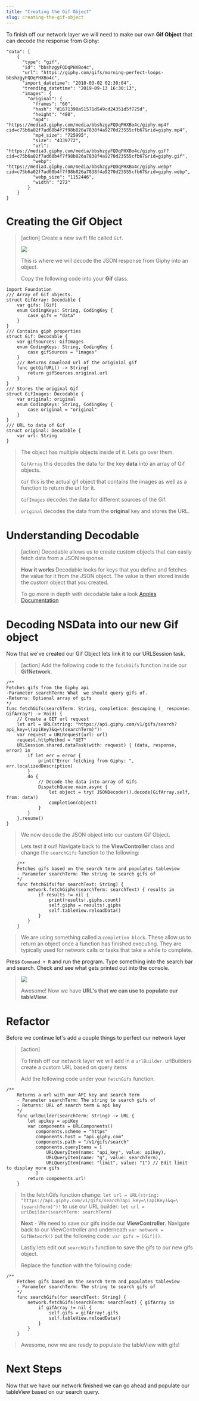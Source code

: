 ```yaml
---
title: "Creating the Gif Object"
slug: creating-the-gif-object
---
```


To finish off our network layer we will need to make our own **Gif Object** that can decode the response from Giphy:

```
"data": [
    {
      "type": "gif",
      "id": "bbshzgyFQDqPHXBo4c",
      "url": "https://giphy.com/gifs/morning-perfect-loops-bbshzgyFQDqPHXBo4c",
      "import_datetime": "2018-03-02 02:30:04",
      "trending_datetime": "2019-09-13 16:30:13",
      "images": {
        "original": {
          "frames": "60",
          "hash": "d1671398a51571d549cd24351d5f725d",
          "height": "480",
          "mp4": "https://media3.giphy.com/media/bbshzgyFQDqPHXBo4c/giphy.mp4?cid=c75b6a02f7ad60b4f7f98b826a7838f4a9270d23555cfb67&rid=giphy.mp4",
          "mp4_size": "725995",
          "size": "4339772",
          "url": "https://media3.giphy.com/media/bbshzgyFQDqPHXBo4c/giphy.gif?cid=c75b6a02f7ad60b4f7f98b826a7838f4a9270d23555cfb67&rid=giphy.gif",
          "webp": "https://media3.giphy.com/media/bbshzgyFQDqPHXBo4c/giphy.webp?cid=c75b6a02f7ad60b4f7f98b826a7838f4a9270d23555cfb67&rid=giphy.webp",
          "webp_size": "1152446",
          "width": "272"
        }
    }
}
```

# Creating the Gif Object

> [action]
>Create a new swift file called `Gif`.
>
> ![](./assets/GifCreate.png)
>
> This is where we will decode the JSON response from Giphy into an object.
>
> Copy the following code into your **Gif** class.
>
```
import Foundation
/// Array of Gif objects.
struct GifArray: Decodable {
    var gifs: [Gif]
    enum CodingKeys: String, CodingKey {
        case gifs = "data"
    }
}
/// Contains giph properties
struct Gif: Decodable {
    var gifSources: GifImages
    enum CodingKeys: String, CodingKey {
        case gifSources = "images"
    }
    /// Returns download url of the originial gif
    func getGifURL() -> String{
        return gifSources.original.url
    }
}
/// Stores the original Gif
struct GifImages: Decodable {
    var original: original
    enum CodingKeys: String, CodingKey {
        case original = "original"
    }
}
/// URL to data of Gif
struct original: Decodable {
    var url: String
}
```
>
> The object has multiple objects inside of it. Lets go over them.
>
> `GifArray` this decodes the data for the key **data** into an array of Gif objects.
>
> `Gif` this is the actual gif object that contains the images as well as a function to return the url for it.
>
> `GifImages` decodes the data for different sources of the Gif.
>
> `original` decodes the data from the **original** key and stores the URL.
>

# Understanding Decodable

> [action]
> Decodable allows us to create custom objects that can easily fetch data from a JSON response.
>
> **How it works** Decodable looks for keys that you define and fetches the value for it from the JSON object. The value is then stored inside the custom object that you created.
>
> To go more in depth with decodable take a look [Apples Documentation](https://developer.apple.com/documentation/foundation/archives_and_serialization/encoding_and_decoding_custom_types)
>

# Decoding NSData into our new Gif object

Now that we've created our Gif Object lets link it to our URLSession task.

> [action]
>Add the following code to the `fetchGifs` function inside our **GifNetwork**.
>
```
/**
Fetches gifs from the Giphy api
-Parameter searchTerm: What  we should query gifs of.
-Returns: Optional array of gifs
*/
func fetchGifs(searchTerm: String, completion: @escaping (_ response: GifArray?) -> Void) {
    // Create a GET url request
    let url = URL(string: "https://api.giphy.com/v1/gifs/search?api_key=\(apiKey)&q=\(searchTerm)")!
    var request = URLRequest(url: url)
    request.httpMethod = "GET"
    URLSession.shared.dataTask(with: request) { (data, response, error) in
        if let err = error {
            print("Error fetching from Giphy: ", err.localizedDescription)
        }
        do {
            // Decode the data into array of Gifs
            DispatchQueue.main.async {
                let object = try! JSONDecoder().decode(GifArray.self, from: data!)
                completion(object)
            }
        }
    }.resume()
}
```
>
> We now decode the JSON object into our custom Gif Object.
>
> Lets test it out! Navigate back to the **ViewController** class and change the `searchGifs` function to the following:
>
```
    /**
    Fetches gifs based on the search term and populates tableview
    - Parameter searchTerm: The string to search gifs of
    */
    func fetchGifs(for searchText: String) {
        network.fetchGiphs(searchTerm: searchText) { results in
            if results != nil {
                print(results!.giphs.count)
                self.giphs = results!.giphs
                self.tableView.reloadData()
            }
        }
    }
```
>
> We are using something called a `completion block`. These allow us to return an object once a function has finished executing. They are typically used for network calls or tasks that take a while to complete.
>
Press `Command + R` and run the program. Type something into the search bar and search. Check and see what gets printed out into the console.
>
> ![](./assets/GifData.png)
>
> Awesome! Now we have **URL's that we can use to populate our tableView**.
>

# Refactor

Before we continue let's add a couple things to perfect our network layer

> [action]
>
> To finish off our network layer we will add in a `urlBuilder`. urlBuilders create a custom URL based on query items
>
> Add the following code under your `fetchGifs` function.
>
```
/**
    Returns a url with our API key and search term
    - Parameter searchTerm: The string to search gifs of
    - Returns: URL of search term & api key
    */
    func urlBuilder(searchTerm: String) -> URL {
        let apikey = apiKey
        var components = URLComponents()
           components.scheme = "https"
           components.host = "api.giphy.com"
           components.path = "/v1/gifs/search"
           components.queryItems = [
               URLQueryItem(name: "api_key", value: apikey),
               URLQueryItem(name: "q", value: searchTerm),
               URLQueryItem(name: "limit", value: "1") // Edit limit to display more gifs
           ]
        return components.url!
    }
```
>
> In the fetchGifs function change: `let url = URL(string: "https://api.giphy.com/v1/gifs/search?api_key=\(apiKey)&q=\(searchTerm)")!` to use our URL builder: `let url = urlBuilder(searchTerm: searchTerm)`
>
> **Next** - We need to save our gifs inside our **ViewController**. Navigate back to our ViewController and underneath `var network = GifNetwork()` put the following code: `var gifs = [Gif]()`.
>
> Lastly lets edit out `searchGifs` function to save the gifs to our new gifs object.
>
> Replace the function with the following code:
>
```
/**
    Fetches gifs based on the search term and populates tableview
    - Parameter searchTerm: The string to search gifs of
    */
    func searchGifs(for searchText: String) {
        network.fetchGifs(searchTerm: searchText) { gifArray in
            if gifArray != nil {
                self.gifs = gifArray!.gifs
                self.tableView.reloadData()
            }
        }
    }
```
>
> Awesome, now we are ready to populate the tableView with gifs!
>

# Next Steps

Now that we have our network finished we can go ahead and populate our tableView based on our search query.
